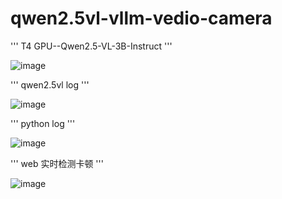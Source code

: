 # qwen2.5vl-vllm-vedio-camera

'''
T4 GPU--Qwen2.5-VL-3B-Instruct
'''

![image](https://github.com/user-attachments/assets/bc1b959d-ff83-4d85-835b-edcc09615e0a)


'''
qwen2.5vl log
'''

![image](https://github.com/user-attachments/assets/5d86d1eb-972c-4db0-a28e-35094e6ee287)


'''
python log
'''

![image](https://github.com/user-attachments/assets/4eaf1035-3f91-4011-ab1f-e55a8fb239b7)


'''
web 实时检测卡顿
'''

![image](https://github.com/user-attachments/assets/ff9a4f09-67ce-492a-b6af-7c4cc296df67)
